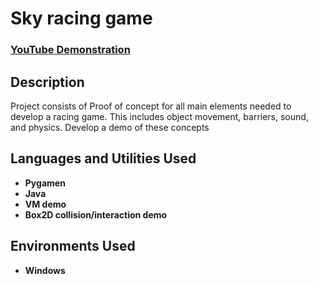 <h1> Sky racing game</h1>

 ### [YouTube Demonstration](https://youtu.be/7eJexJVCqJo)

<h2>Description</h2>
Project consists of Proof of concept for all main elements needed to develop a racing 
game. This includes object movement, barriers, sound, and physics.
Develop a demo of these concepts
<br />


<h2>Languages and Utilities Used</h2>

- <b>Pygamen</b> 
- <b>Java</b>
- <b>VM demo</b>
- <b>Box2D collision/interaction demo</b>



<h2>Environments Used </h2>

- <b>Windows</b> 

<!--
<h2>RESULT</h2>

<p align="center">
Launch the utility: <br/>
<img src="https://i.imgur.com/62TgaWL.png" height="80%" width="80%" alt="Disk Sanitization Steps"/>
<br />
-->
</p>

<!--
 ```diff
- text in red
+ text in green
! text in orange
# text in gray
@@ text in purple (and bold)@@
```
--!>
